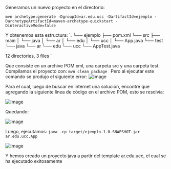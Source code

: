Generamos un nuevo proyecto en el directorio:

`mvn archetype:generate -DgroupId=ar.edu.ucc -DartifactId=ejemplo -DarchetypeArtifactId=maven-archetype-quickstart -DinteractiveMode=false `

Y obtenemos esta estructura:
`.
└── ejemplo
    ├── pom.xml
    └── src
        ├── main
        │   └── java
        │       └── ar
        │           └── edu
        │               └── ucc
        │                   └── App.java
        └── test
            └── java
                └── ar
                    └── edu
                        └── ucc
                            └── AppTest.java

12 directories, 3 files ` 

Que consiste en un archive POM.xml, una carpeta src y una carpeta test.
Compilamos el proyecto con:
`mvn clean package `
Pero al ejecutar este comando se produjo el siguiente error:
![image](https://user-images.githubusercontent.com/37404924/138983443-421aba56-ad8a-4993-86fb-8db691f36ee0.png)

 
Para el cual, luego de buscar en internet una solución, encontré que agregando la siguiente línea de código en el archivo POM, esto se resolvía:

![image](https://user-images.githubusercontent.com/37404924/138983469-97931c7a-b50d-4b4b-a8ec-c08d10a36dde.png)

 
Quedando:

![image](https://user-images.githubusercontent.com/37404924/138983485-cebc3b44-88ca-47cf-9d15-5cacdf6714c0.png)

 
Luego, ejecutamos:
`java -cp target/ejemplo-1.0-SNAPSHOT.jar ar.edu.ucc.App `

![image](https://user-images.githubusercontent.com/37404924/138983503-8787b40d-0753-4803-9927-7a13586ceee0.png)

 
Y hemos creado un proyecto java a partir del template ar.edu.ucc, el cual se ha ejecutado exitosamente 
